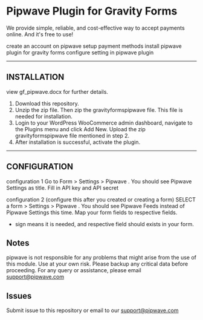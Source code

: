 
Pipwave Plugin for Gravity Forms
==========================================
We provide simple, reliable, and cost-effective way to accept payments online. And it's free to use!

create an account on pipwave
setup payment methods
install pipwave plugin for gravity forms
configure setting in pipwave plugin

--------------------------------------------
INSTALLATION
--------------------------------------------
view gf_pipwave.docx for further details.

1. Download this repository.
2. Unzip the zip file. Then zip the gravityformspipwave file. This file is needed for installation.
3. Login to your WordPress WooCommerce admin dashboard, navigate to the Plugins menu and click Add New. Upload the zip    gravityformspipwave file mentioned in step 2.
4. After installation is successful, activate the plugin.

-------------------------------------------------
CONFIGURATION
-------------------------------------------------
configuration 1
  Go to Form > Settings > Pipwave . You should see Pipwave Settings as title.
  Fill in API key and API secret

configuration 2 (configure this after you created or creating a form)
  SELECT a form > Settings > Pipwave . You should see Pipwave Feeds instead of Pipwave Settings this time.
  Map your form fields to respective fields.
  * sign means it is needed, and respective field should exists in your form.
  

Notes
--------------------------------------------
pipwave is not responsible for any problems that might arise from the use of this module. Use at your own risk. Please backup any critical data before proceeding. For any query or assistance, please email support@pipwave.com

Issues
--------------------------------------------

Submit issue to this repository or email to our support@pipwave.com
